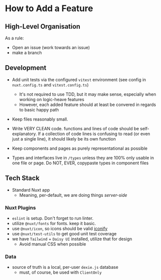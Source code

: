 # How to Add a Feature

## High-Level Organisation

As a rule:

- Open an issue (work towards an issue)
- make a branch

## Development

- Add unit tests via the configured `vitest` environment (see config in `nuxt.config.ts` and `vitest.config.ts`)
  - It's not required to use TDD, but it may make sense, especially when working on logic-heave features
  - However, each added feature should at least be convered in regards to basic happy path

- Keep files reasonably small.
- Write VERY CLEAN code. functions and lines of code should be self-explanatory. If a collection of code lines is confusing to read (or even just a single line), it should likely be its own function
- Keep components and pages as purely representational as possible

- Types and interfaces live in `/types` unless they are 100% only usable in one file or page. Do NOT, EVER, copypaste types in component files

## Tech Stack

- Standard Nuxt app
    - Meaning, per-default, we are doing things *server-side*

### Nuxt Plugins

- `eslint` is setup. Don't forget to run linter.
- utilize `@nuxt/fonts` for fonts. keep it basic.
- use `@nuxt/icon`, so icons should be valid [iconify](https://iconify.design/)
- use `@nuxt/test-utils` to get good unit test coverage
- we have `Tailwind` + `Daisy UI` installed, utilize that for design
    - Avoid manual CSS when possible

### Data

- source of truth is a local, per-user `dexie.js` database
    - must, of course, be used with `ClientOnly`